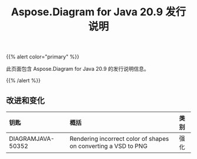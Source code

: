 ﻿---
title: Aspose.Diagram for Java 20.9 发行说明
type: docs
weight: 13
url: /zh/java/aspose-diagram-for-java-20-9-release-notes/
---
{{% alert color="primary" %}}

此页面包含 Aspose.Diagram for Java 20.9 的发行说明信息。

{{% /alert %}}
## **改进和变化**  ##

|**钥匙**|**概括**|**类别**|
|:- |:- |:- |
|DIAGRAMJAVA-50352|Rendering incorrect color of shapes on converting a VSD to PNG|强化|
